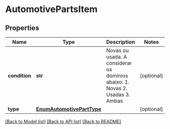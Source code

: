 # AutomotivePartsItem

## Properties
Name | Type | Description | Notes
------------ | ------------- | ------------- | -------------
**condition** | **str** | Novas ou usada. A considerar os domínios abaixo:   1. Novas   2. Usadas   3. Ambas  | [optional] 
**type** | [**EnumAutomotivePartType**](EnumAutomotivePartType.md) |  | [optional] 

[[Back to Model list]](../README.md#documentation-for-models) [[Back to API list]](../README.md#documentation-for-api-endpoints) [[Back to README]](../README.md)

